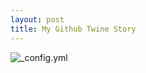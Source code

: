 ```yaml
---
layout: post
title: My Github Twine Story 
---
```

![_config.yml](http://writeonsisters.com/wp-content/uploads/2015/05/Shortstory.png)
